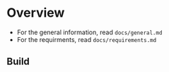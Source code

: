 # Overview
- For the general information, read `docs/general.md`
- For the requirments, read `docs/requirements.md`

## Build

